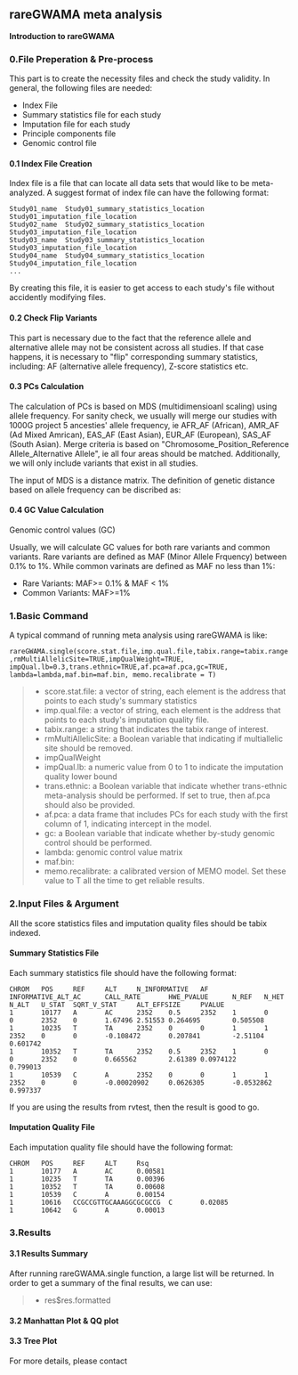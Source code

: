 ## rareGWAMA meta analysis

**Introduction to rareGWAMA**

### 0.File Preperation & Pre-process

This part is to create the necessity files and check the study validity. In general, the following files are needed: 
- Index File
- Summary statistics file for each study
- Imputation file for each study
- Principle components file
- Genomic control file

#### 0.1 Index File Creation
Index file is a file that can locate all data sets that would like to be meta-analyzed. A suggest format of index file can have the following format: 
```
Study01_name  Study01_summary_statistics_location Study01_imputation_file_location
Study02_name  Study02_summary_statistics_location Study03_imputation_file_location
Study03_name  Study03_summary_statistics_location Study03_imputation_file_location
Study04_name  Study04_summary_statistics_location Study04_imputation_file_location
...
```
By creating this file, it is easier to get access to each study's file without accidently modifying files. 

#### 0.2 Check Flip Variants

This part is necessary due to the fact that the reference allele and alternative allele may not be consistent across all studies. If that case happens, it is necessary to "flip" corresponding summary statistics, including: AF (alternative allele frequency), Z-score statistics etc. 

#### 0.3 PCs Calculation 

The calculation of PCs is based on MDS (multidimensioanl scaling) using allele frequency. For sanity check, we usually will merge our studies with 1000G project 5 ancesties' allele frequency, ie AFR_AF (African), AMR_AF (Ad Mixed Amrican),  EAS_AF (East Asian), EUR_AF (European), SAS_AF (South Asian). Merge criteria is based on "Chromosome_Position_Reference Allele_Alternative Allele", ie all four areas should be matched. Additionally, we will only include variants that exist in all studies. 

The input of MDS is a distance matrix. The definition of genetic distance based on allele frequency can be discribed as: 


#### 0.4 GC Value Calculation 

Genomic control values (GC)

Usually, we will calculate GC values for both rare variants and common variants. Rare variants are defined as MAF (Minor Allele Frquency) between 0.1% to 1%. While common varinats are defined as MAF no less than 1%: 
- Rare Variants: MAF>= 0.1% & MAF < 1%
- Common Variants: MAF>=1%


### 1.Basic Command

A typical command of running meta analysis using rareGWAMA is like: 

`rareGWAMA.single(score.stat.file,imp.qual.file,tabix.range=tabix.range,rmMultiAllelicSite=TRUE,impQualWeight=TRUE,
               impQual.lb=0.3,trans.ethnic=TRUE,af.pca=af.pca,gc=TRUE,
               lambda=lambda,maf.bin=maf.bin, memo.recalibrate = T)`


> * score.stat.file: a vector of string, each element is the address that points to each study's summary statistics
> * imp.qual.file: a vector of string, each element is the address that points to each study's imputation quality file. 
> * tabix.range: a string that indicates the tabix range of interest. 
> * rmMultiAllelicSite: a Boolean variable that indicating if multiallelic site should be removed. 
> * impQualWeight
> * impQual.lb: a numeric value from 0 to 1 to indicate the imputation quality lower bound 
> * trans.ethnic: a Boolean variable that indicate whether trans-ethnic meta-analysis should be performed. If set to true, then af.pca should also be provided. 
> * af.pca: a data frame that includes PCs for each study with the first column of 1, indicating intercept in the model. 
> * gc: a Boolean variable that indicate whether by-study genomic control should be performed. 
> * lambda: genomic control value matrix
> * maf.bin: 
> * memo.recalibrate: a calibrated version of MEMO model. Set these value to T all the time to get reliable results.

### 2.Input Files & Argument
All the score statistics files and imputation quality files should be tabix indexed.
#### Summary Statistics File
Each summary statistics file should have the following format:
```
CHROM   POS     REF     ALT     N_INFORMATIVE   AF      INFORMATIVE_ALT_AC      CALL_RATE       HWE_PVALUE      N_REF   N_HET   N_ALT   U_STAT  SQRT_V_STAT     ALT_EFFSIZE     PVALUE
1       10177   A       AC      2352    0.5     2352    1       0       0       2352    0       1.67496 2.51553 0.264695        0.505508
1       10235   T       TA      2352    0       0       1       1       2352    0       0       -0.108472       0.207841        -2.51104        0.601742
1       10352   T       TA      2352    0.5     2352    1       0       0       2352    0       0.665562        2.61389 0.0974122       0.799013
1       10539   C       A       2352    0       0       1       1       2352    0       0       -0.00020902     0.0626305       -0.0532862      0.997337
```
If you are using the results from rvtest, then the result is good to go. 

#### Imputation Quality File 
Each imputation quality file should have the following format: 
```
CHROM   POS     REF     ALT     Rsq
1       10177   A       AC      0.00581
1       10235   T       TA      0.00396
1       10352   T       TA      0.00608
1       10539   C       A       0.00154
1       10616   CCGCCGTTGCAAAGGCGCGCCG  C       0.02085
1       10642   G       A       0.00013
```




### 3.Results

#### 3.1 Results Summary
After running rareGWAMA.single function, a large list will be returned. In order to get a summary of the final results, we can use: 
> * res$res.formatted

#### 3.2 Manhattan Plot & QQ plot


#### 3.3 Tree Plot


For more details, please contact 


